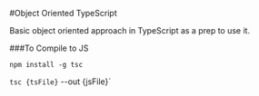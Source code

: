 #Object Oriented TypeScript

Basic object oriented approach in TypeScript as a prep to use it.



###To Compile to JS

`npm install -g tsc`

`tsc {tsFile}` --out {jsFile}`
